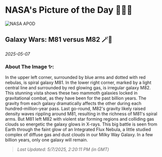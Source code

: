 
# NASA's Picture of the Day 🧑‍🚀💫

  ![NASA APOD](https://apod.nasa.gov/apod/image/2505/M81M82_CAT_3780.jpg)
  
  ## Galaxy Wars: M81 versus M82 🪄🌌
  
  _2025-05-07_
  
  ### About The Image ✨: 
  
  In the upper left corner, surrounded by blue arms and dotted with red nebulas, is spiral galaxy M81.  In the lower right corner, marked by a light central line and surrounded by red glowing gas, is irregular galaxy M82.  This stunning vista shows these two mammoth galaxies locked in gravitational combat, as they have been for the past billion years.   The gravity from each galaxy dramatically affects the other during each hundred-million-year pass.  Last go-round, M82's gravity likely raised density waves rippling around M81, resulting in the richness of M81's spiral arms.  But M81 left M82 with violent star forming regions and colliding gas clouds so energetic the galaxy glows in X-rays.  This big battle is seen from Earth through the faint glow of an Integrated Flux Nebula, a little studied complex of diffuse gas and dust clouds in our Milky Way Galaxy. In a few billion years, only one galaxy will remain.
  
  
  
  > _Last Updated: 5/7/2025, 2:20:11 PM (in GMT)_
  
